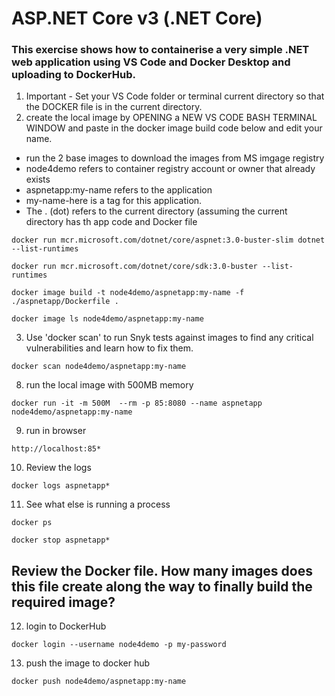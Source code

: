 # ASP.NET Core v3 (.NET Core)
### This exercise shows how to containerise a very simple .NET web application using VS Code and Docker Desktop and uploading to DockerHub.  

1. Important - Set your VS Code folder or terminal current directory so that the DOCKER file is in the current directory.
2. create the local image by OPENING a NEW VS CODE BASH TERMINAL WINDOW and paste in the docker image build code below and edit your name. 
- run the 2 base images to download the images from MS imgage registry
- node4demo refers to container registry account or owner that already exists
- aspnetapp:my-name refers to the application 
- my-name-here is a tag for this application. 
- The . (dot) refers to the current directory (assuming the current directory has th app code and Docker file

```
docker run mcr.microsoft.com/dotnet/core/aspnet:3.0-buster-slim dotnet --list-runtimes

docker run mcr.microsoft.com/dotnet/core/sdk:3.0-buster --list-runtimes

docker image build -t node4demo/aspnetapp:my-name -f ./aspnetapp/Dockerfile . 

docker image ls node4demo/aspnetapp:my-name
```

3. Use 'docker scan' to run Snyk tests against images to find any critical vulnerabilities and learn how to fix them.

```
docker scan node4demo/aspnetapp:my-name
```

8. run the local image with 500MB memory 

```
docker run -it -m 500M  --rm -p 85:8080 --name aspnetapp node4demo/aspnetapp:my-name
```

9. run in browser

```
http://localhost:85*
```

10. Review the logs

```
docker logs aspnetapp*
```

11. See what else is running a process

```
docker ps

docker stop aspnetapp*
```

## Review the Docker file. How many images does this file create along the way to finally build the required image?

12. login to DockerHub

```
docker login --username node4demo -p my-password
```

13. push the image to docker hub

```
docker push node4demo/aspnetapp:my-name
```

